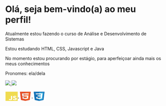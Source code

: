  <h1> Olá, seja bem-vindo(a) ao meu perfil!</h1>
 
 <p>Atualmente estou fazendo o curso de Análise e Desenvolvimento de Sistemas</p>
 <p>Estou estudando HTML, CSS, Javascript e Java</p>
 <p>No momento  estou procurando por estágio, para aperfeiçoar ainda mais os meus conhecimentos</p>
 <p>Pronomes: ela/dela</p>

<div "align-items: center">
  <a href="https://github.com/giovanafg">
  <img height="180em" src="https://github-readme-stats.vercel.app/api?username=giovanafg&show_icons=true&theme=dracula&include_all_commits=true&count_private=true"/>
  <img height="180em" src="https://github-readme-stats.vercel.app/api/top-langs/?username=giovanafg&layout=compact&langs_count=7&theme=dracula"/>
</div>

<div style="display: inline_block"><br>
  <img align="center" alt="Gi-Js" height="30" width="40" src="https://raw.githubusercontent.com/devicons/devicon/master/icons/javascript/javascript-plain.svg">
  <img align="center" alt="Gi-HTML" height="30" width="40" src="https://raw.githubusercontent.com/devicons/devicon/master/icons/html5/html5-original.svg">
  <img align="center" alt="Gi-CSS" height="30" width="40" src="https://raw.githubusercontent.com/devicons/devicon/master/icons/css3/css3-original.svg">

</div>
 

